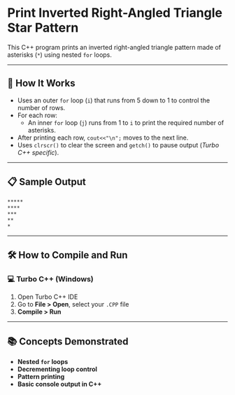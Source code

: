 # Print Inverted Right-Angled Triangle Star Pattern

This C++ program prints an inverted right-angled triangle pattern made of asterisks (`*`) using nested `for` loops.

---

## 🚀 How It Works

- Uses an outer `for` loop (`i`) that runs from 5 down to 1 to control the number of rows.
- For each row:
  - An inner `for` loop (`j`) runs from 1 to `i` to print the required number of asterisks.
- After printing each row, `cout<<"\n";` moves to the next line.
- Uses `clrscr()` to clear the screen and `getch()` to pause output (*Turbo C++ specific*).

---

## 📋 Sample Output

```
*****
****
***
**
*
```

---

## 🛠️ How to Compile and Run

### 💻 Turbo C++ (Windows)

1. Open Turbo C++ IDE  
2. Go to **File > Open**, select your `.CPP` file  
3. **Compile > Run**

---

## 📚 Concepts Demonstrated
- **Nested `for` loops**
- **Decrementing loop control**
- **Pattern printing**
- **Basic console output in C++**
